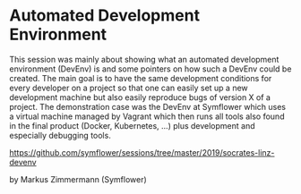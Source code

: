 # Automated Development Environment

This session was mainly about showing what an automated development environment (DevEnv) is and some pointers on how such a DevEnv could be created. The main goal is to have the same development conditions for every developer on a project so that one can easily set up a new development machine but also easily reproduce bugs of version X of a project. The demonstration case was the DevEnv at Symflower which uses a virtual machine managed by Vagrant which then runs all tools also found in the final product (Docker, Kubernetes, ...) plus development and especially debugging tools.

https://github.com/symflower/sessions/tree/master/2019/socrates-linz-devenv

by Markus Zimmermann (Symflower)
